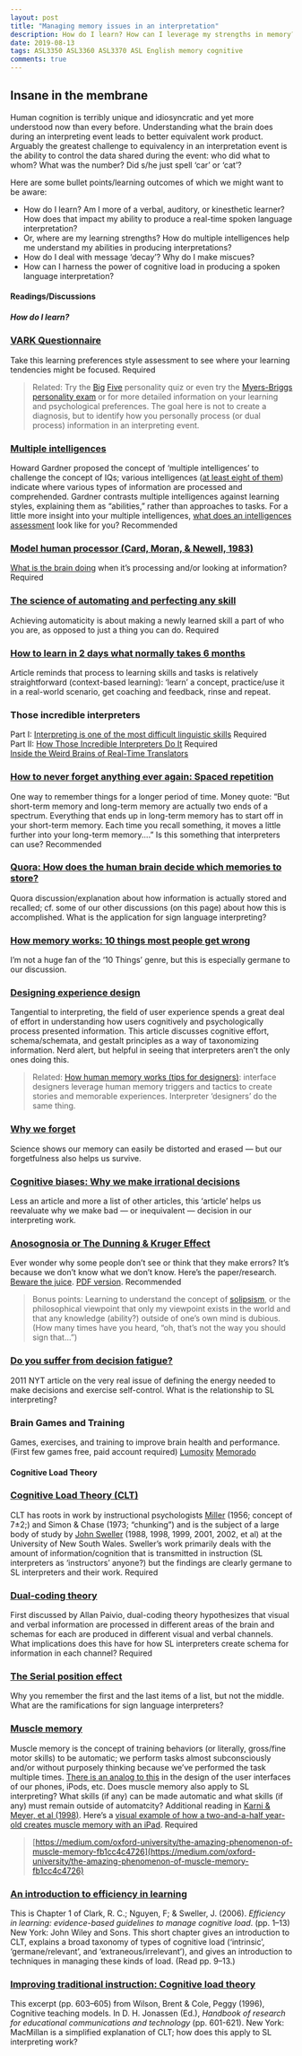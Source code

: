 ```yaml
---
layout: post
title: "Managing memory issues in an interpretation"
description: How do I learn? How can I leverage my strengths in memory?
date: 2019-08-13
tags: ASL3350 ASL3360 ASL3370 ASL English memory cognitive
comments: true
---
```


## Insane in the membrane

<p class="lead">Human cognition is terribly unique and idiosyncratic and yet more understood now than every before. Understanding what the brain does during an interpreting event leads to better equivalent work product. Arguably the greatest challenge to equivalency in an interpretation event is the ability to control the data shared during the event: who did what to whom? What was the number? Did s/he just spell ‘car’ or ‘cat’?</p>

Here are some bullet points/learning outcomes of which we might want to be aware:
* How do I learn? Am I more of a verbal, auditory, or kinesthetic learner? How does that impact my ability to produce a real-time spoken language interpretation?
* Or, where are my learning strengths? How do multiple intelligences help me understand my abilities in producing interpretations?
* How do I deal with message ‘decay’? Why do I make miscues?
* How can I harness the power of cognitive load in producing a spoken language interpretation?

#### Readings/Discussions

##### How do I learn?

### [VARK Questionnaire](http://www.vark-learn.com/english/page.asp?p=questionnaire)
Take this learning preferences style assessment to see where your learning tendencies might be focused. <span class="c-badge c-badge-pill c-badge-danger">Required</span>

> Related: Try the [Big](https://projects.fivethirtyeight.com/personality-quiz/) [Five](http://www.personalitylab.org/tests/bfi2_self_pol.htm) personality quiz or even try the [Myers-Briggs](http://www.humanmetrics.com/cgi-win/jtypes2.asp) [personality exam](http://www.16personalities.com/free-personality-test) or for more detailed information on your learning and psychological preferences. The goal here is not to create a diagnosis, but to identify how you personally process (or dual process) information in an interpreting event.

### [Multiple intelligences](http://www.edutopia.org/multiple-intelligences-research)
Howard Gardner proposed the concept of ‘multiple intelligences’ to challenge the concept of IQs; various intelligences ([at least eight of them](http://www.edutopia.org/multiple-intelligences-research)) indicate where various types of information are processed and comprehended. Gardner contrasts multiple intelligences against learning styles, explaining them as “abilities,” rather than approaches to tasks. For a little more insight into your multiple intelligences, [what does an intelligences assessment](http://www.edutopia.org/multiple-intelligences-assessment) look like for you? <span class="c-badge c-badge-pill c-badge-success">Recommended</span>

### [Model human processor (Card, Moran, & Newell, 1983)](https://www.researchgate.net/figure/The-Model-Human-Processor-memories-and-processors-Card-Moran-Newell-1983-pp_fig11_242625827)
[What is the brain doing](http://www-personal.umich.edu/~itm/688/wk7/CMN-ch2.PDF) when it’s processing and/or looking at information? <span class="c-badge c-badge-pill c-badge-danger">Required</span>

### [The science of automating and perfecting any skill](https://medium.com/life-learning/the-science-of-automating-and-perfecting-any-skill-ea89f55b5f3e#.2swu6q348)
Achieving automaticity is about making a newly learned skill a part of who you are, as opposed to just a thing you can do. <span class="c-badge c-badge-pill c-badge-danger">Required</span>

### [How to learn in 2 days what normally takes 6 months](https://journal.thriveglobal.com/how-to-learn-in-2-days-what-normally-takes-6-months-af9a1556f66e)
Article reminds that process to learning skills and tasks is relatively straightforward (context-based learning): ‘learn’ a concept, practice/use it in a real-world scenario, get coaching and feedback, rinse and repeat.

### Those incredible interpreters
Part I: [Interpreting is one of the most difficult linguistic skills](https://www.psychologytoday.com/us/blog/life-bilingual/201109/those-incredible-interpreters) <span class="c-badge c-badge-pill c-badge-danger">Required</span><br>
Part II: [How Those Incredible Interpreters Do It](https://www.psychologytoday.com/us/blog/life-bilingual/201904/how-those-incredible-interpreters-do-it) <span class="c-badge c-badge-pill c-badge-danger">Required</span><br>
[Inside the Weird Brains of Real-Time Translators](https://gizmodo.com/inside-the-weird-brains-of-real-time-translators-1660521550)

### [How to never forget anything ever again: Spaced repetition](https://medium.com/life-tips/how-to-never-forget-anything-ever-again-5481606b087a#.ju7gzsi33)
One way to remember things for a longer period of time. Money quote: “But short-term memory and long-term memory are actually two ends of a spectrum. Everything that ends up in long-term memory has to start off in your short-term memory. Each time you recall something, it moves a little further into your long-term memory....” Is this something that interpreters can use? <span class="c-badge c-badge-pill c-badge-success">Recommended</span>

### [Quora: How does the human brain decide which memories to store?](https://www.quora.com/How-does-the-human-brain-decide-which-memories-to-store)
Quora discussion/explanation about how information is actually stored and recalled; cf. some of our other discussions (on this page) about how this is accomplished. What is the application for sign language interpreting?

### [How memory works: 10 things most people get wrong](https://www.spring.org.uk/2012/10/how-memory-works-10-things-most-people-get-wrong.php)
I’m not a huge fan of the ‘10 Things’ genre, but this is especially germane to our discussion.

### [Designing experience design](https://medium.com/@kurren/designing-experience-design-24b18a670cbc)
Tangential to interpreting, the field of user experience spends a great deal of effort in understanding how users cognitively and psychologically process presented information. This article discusses cognitive effort, schema/schemata, and gestalt principles as a way of taxonomizing information. Nerd alert, but helpful in seeing that interpreters aren’t the only ones doing this.

> Related: [How human memory works (tips for designers)](https://uxplanet.org/how-human-memory-works-tips-for-ux-designers-12b14071bdf9): interface designers leverage human memory triggers and tactics to create stories and memorable experiences. Interpreter ‘designers’ do the same thing.

### [Why we forget](http://www.salon.com/2011/11/20/why_we_forget)
Science shows our memory can easily be distorted and erased — but our forgetfulness also helps us survive.

### [Cognitive biases: Why we make irrational decisions](http://www.spring.org.uk/2013/02/cognitive-biases-why-we-make-irrational-decisions.php)
Less an article and more a list of other articles, this ‘article’ helps us reevaluate why we make bad — or inequivalent — decision in our interpreting work.

### [Anosognosia or The Dunning & Kruger Effect](http://intrpr.info/library/dunning-kruger-recognize-incompetence.pdf)
Ever wonder why some people don’t see or think that they make errors? It’s because we don’t know what we don’t know. Here’s the paper/research. [Beware the juice](https://opinionator.blogs.nytimes.com/2010/06/20/the-anosognosics-dilemma-1). [PDF version](http://intrpr.info/library/morris-the-anosognosics-dilemma-nyt-062010-pt1.pdf). <span class="c-badge c-badge-pill c-badge-success">Recommended</span>

> Bonus points: Learning to understand the concept of [solipsism](https://en.wikipedia.org/wiki/solipsism), or the philosophical viewpoint that only my viewpoint exists in the world and that any knowledge (ability?) outside of one’s own mind is dubious. (How many times have you heard, “oh, that’s not the way you should sign that...”)

### [Do you suffer from decision fatigue?](https://www.nytimes.com/2011/08/21/magazine/do-you-suffer-from-decision-fatigue.html)
2011 NYT article on the very real issue of defining the energy needed to make decisions and exercise self-control. What is the relationship to SL interpreting?

### Brain Games and Training
Games, exercises, and training to improve brain health and performance. (First few games free, paid account required)
[Lumosity](https://www.lumosity.com/en)
[Memorado](https://memorado.com)

#### Cognitive Load Theory

### [Cognitive Load Theory (CLT)](http://en.wikipedia.org/wiki/Cognitive_load)
CLT has roots in work by instructional psychologists [Miller](https://www.instructionaldesign.org/theories/information-processing) (1956; concept of 7±2;) and Simon & Chase (1973; “chunking”) and is the subject of a large body of study by [John Sweller](https://www.instructionaldesign.org/theories/cognitive-load) (1988, 1998, 1999, 2001, 2002, et al) at the University of New South Wales. Sweller’s work primarily deals with the amount of information/cognition that is transmitted in instruction (SL interpreters as ‘instructors’ anyone?) but the findings are clearly germane to SL interpreters and their work. <span class="c-badge c-badge-pill c-badge-danger">Required</span>

### [Dual-coding theory](http://en.wikipedia.org/wiki/Dual-coding_theory)
First discussed by Allan Paivio, dual-coding theory hypothesizes that visual and verbal information are processed in different areas of the brain and schemas for each are produced in different visual and verbal channels. What implications does this have for how SL interpreters create schema for information in each channel? <span class="c-badge c-badge-pill c-badge-danger">Required</span>

### [The Serial position effect](https://en.wikipedia.org/wiki/Serial_position_effect)
Why you remember the first and the last items of a list, but not the middle. What are the ramifications for sign language interpreters?

### [Muscle memory](http://en.wikipedia.org/wiki/Muscle_memory)
Muscle memory is the concept of training behaviors (or literally, gross/fine motor skills) to be automatic; we perform tasks almost subconsciously and/or without purposely thinking because we’ve performed the task multiple times. [There is an analog to this](http://www.lukew.com/ff/entry.asp?1087) in the design of the user interfaces of our phones, iPods, etc. Does muscle memory also apply to SL interpreting? What skills (if any) can be made automatic and what skills (if any) must remain outside of automatcity? Additional reading in [Karni & Meyer, et al (1998)](http://intrpr.info/library/karni-meyer-acquisition-of-performance.pdf). Here’s a [visual example of how a two-and-a-half year-old creates muscle memory with an iPad](http://ipad-research.tumblr.com/post/876179082/2-5-y-o-girl-teaches-us-how-young-children). <span class="c-badge c-badge-pill c-badge-danger">Required</span>

> [https://medium.com/oxford-university/the-amazing-phenomenon-of-muscle-memory-fb1cc4c4726](https://medium.com/oxford-university/the-amazing-phenomenon-of-muscle-memory-fb1cc4c4726)

### [An introduction to efficiency in learning](http://intrpr.info/library/clark-efficiency-in-learning-cognitive-load.pdf)
This is Chapter 1 of Clark, R. C.; Nguyen, F; & Sweller, J. (2006). *Efficiency in learning: evidence-based guidelines to manage cognitive load*. (pp. 1–13) New York: John Wiley and Sons. This short chapter gives an introduction to CLT, explains a broad taxonomy of types of cognitive load (‘intrinsic’, ‘germane/relevant’, and ‘extraneous/irrelevant’), and gives an introduction to techniques in managing these kinds of load. (Read pp. 9–13.)

### [Improving traditional instruction: Cognitive load theory](http://carbon.ucdenver.edu/~bwilson/cog/sweller.html)
This excerpt (pp. 603–605) from Wilson, Brent & Cole, Peggy (1996), Cognitive teaching models. In D. H. Jonassen (Ed.), *Handbook of research for educational communications and technology* (pp. 601-621). New York: MacMillan is a simplified explanation of CLT; how does this apply to SL interpreting work?